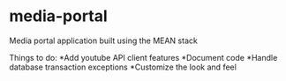 # media-portal
Media portal application built using the MEAN stack

Things to do:
*Add youtube API client features
*Document code
*Handle database transaction exceptions
*Customize the look and feel

